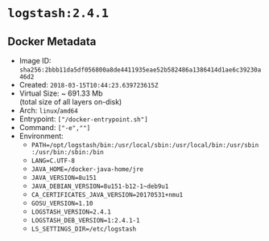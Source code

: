 # `logstash:2.4.1`

## Docker Metadata

- Image ID: `sha256:2bbb11da5df056800a8de4411935eae52b582486a1386414d1ae6c39230a46d2`
- Created: `2018-03-15T10:44:23.639723615Z`
- Virtual Size: ~ 691.33 Mb  
  (total size of all layers on-disk)
- Arch: `linux`/`amd64`
- Entrypoint: `["/docker-entrypoint.sh"]`
- Command: `["-e",""]`
- Environment:
  - `PATH=/opt/logstash/bin:/usr/local/sbin:/usr/local/bin:/usr/sbin:/usr/bin:/sbin:/bin`
  - `LANG=C.UTF-8`
  - `JAVA_HOME=/docker-java-home/jre`
  - `JAVA_VERSION=8u151`
  - `JAVA_DEBIAN_VERSION=8u151-b12-1~deb9u1`
  - `CA_CERTIFICATES_JAVA_VERSION=20170531+nmu1`
  - `GOSU_VERSION=1.10`
  - `LOGSTASH_VERSION=2.4.1`
  - `LOGSTASH_DEB_VERSION=1:2.4.1-1`
  - `LS_SETTINGS_DIR=/etc/logstash`
